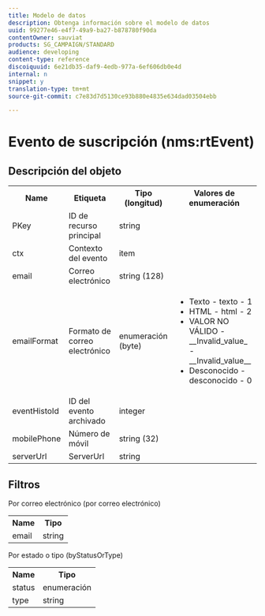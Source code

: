 ```yaml
---
title: Modelo de datos
description: Obtenga información sobre el modelo de datos
uuid: 99277e46-e4f7-49a9-ba27-b878780f90da
contentOwner: sauviat
products: SG_CAMPAIGN/STANDARD
audience: developing
content-type: reference
discoiquuid: 6e21db35-daf9-4edb-977a-6ef606db0e4d
internal: n
snippet: y
translation-type: tm+mt
source-git-commit: c7e83d7d5130ce93b880e4835e634dad03504ebb

---
```



# Evento de suscripción (nms:rtEvent)

## Descripción del objeto

<table>
    <tr>
        <th>Name</th>
        <th>Etiqueta</th>
        <th>Tipo (longitud)</th>
        <th>Valores de enumeración</th>
    </tr>
    <tr>
        <td>PKey</td>
        <td>ID de recurso principal</td>
        <td>string </td>
        <td> </td>
    </tr>
    <tr>
        <td>ctx</td>
        <td>Contexto del evento</td>
        <td>item </td>
        <td> </td>
    </tr>
    <tr>
        <td>email</td>
        <td>Correo electrónico</td>
        <td>string (128)</td>
        <td> </td>
    </tr>
    <tr>
        <td>emailFormat</td>
        <td>Formato de correo electrónico</td>
        <td>enumeración (byte) </td>
        <td>
            <ul>
            <li>Texto - texto - 1</li>
            <li>HTML - html - 2</li>
            <li>VALOR NO VÁLIDO - __Invalid_value_ - __Invalid_value__</li>
            <li>Desconocido - desconocido - 0</li>
            </ul>
        </td>
    </tr>
    <tr>
        <td>eventHistoId</td>
        <td>ID del evento archivado</td>
        <td>integer </td>
        <td> </td>
    </tr>
    <tr>
        <td>mobilePhone</td>
        <td>Número de móvil</td>
        <td>string (32)</td>
        <td> </td>
    </tr>
    <tr>
        <td>serverUrl</td>
        <td>ServerUrl</td>
        <td>string </td>
        <td> </td>
    </tr>
</table>

## Filtros

Por correo electrónico (por correo electrónico)

<table>
    <tr>
    <th>Name</th>
    <th>Tipo</th>
    </tr>
    <tr>
    <td>email</td>
    <td>string</td>
    </tr>
</table>

Por estado o tipo (byStatusOrType)

<table>
        <tr>
        <th>Name</th>
        <th>Tipo</th>
        </tr>
        <tr>
        <td>status</td>
        <td>enumeración</td>
        </tr>
        <tr>
        <td>type</td>
        <td>string</td>
        </tr>
    </table>